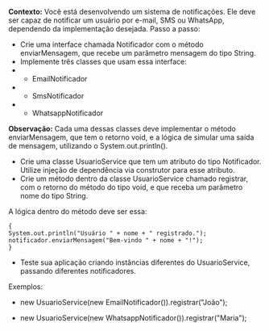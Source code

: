<b>Contexto:</b> Você está desenvolvendo um sistema de notificações. Ele deve ser capaz de notificar um usuário por e-mail, SMS ou WhatsApp, dependendo da implementação desejada. Passo a passo:

- Crie uma interface chamada Notificador com o método enviarMensagem, que recebe um parâmetro mensagem do tipo String.
- Implemente três classes que usam essa interface:
- - EmailNotificador
- - SmsNotificador
- - WhatsappNotificador

<b>Observação:</b> Cada uma dessas classes deve implementar o método enviarMensagem, que tem o retorno void, e a lógica de simular uma saída de mensagem, utilizando o System.out.println().
- Crie uma classe UsuarioService que tem um atributo do tipo Notificador. Utilize injeção de dependência via construtor para esse atributo.
- Crie um método dentro da classe UsuarioService chamado registrar, com o retorno do método do tipo void, e que receba um parâmetro nome do tipo String.

A lógica dentro do método deve ser essa:
```
{
System.out.println("Usuário " + nome + " registrado.");
notificador.enviarMensagem("Bem-vindo " + nome + "!");
}
```
- Teste sua aplicação criando instâncias diferentes do UsuarioService, passando diferentes notificadores.

Exemplos:

- new UsuarioService(new EmailNotificador()).registrar("João");

- new UsuarioService(new WhatsappNotificador()).registrar("Maria");